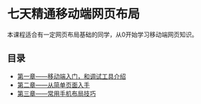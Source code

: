 # 七天精通移动端网页布局

本课程适合有一定网页布局基础的同学，从0开始学习移动端网页知识。

## 目录

* [第一章——移动端入门，和调试工具介绍](./lesson01)
* [第二章——从简单页面入手](./lesson02)
* [第三章——常用手机布局技巧](./lesson03)